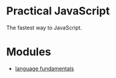 # Practical JavaScript

The fastest way to JavaScript.

# Modules

- [language fundamentals](/language-fundamentals)
